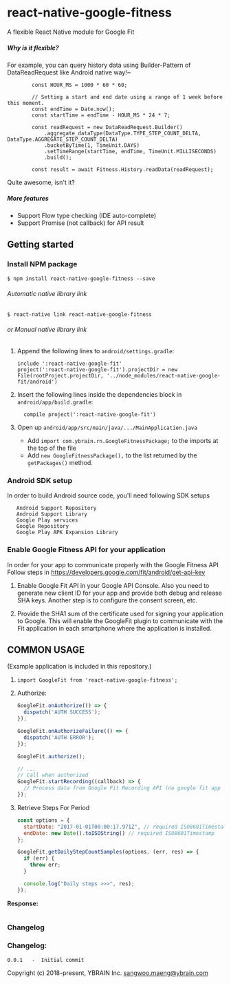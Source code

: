 # react-native-google-fitness
A flexible React Native module for Google Fit

##### Why is it flexible?
For example, you can query history data using Builder-Pattern of DataReadRequest like Android native way!~
```
        const HOUR_MS = 1000 * 60 * 60;

        // Setting a start and end date using a range of 1 week before this moment.
        const endTime = Date.now();
        const startTime = endTime - HOUR_MS * 24 * 7;

        const readRequest = new DataReadRequest.Builder()
            .aggregate_dataType(DataType.TYPE_STEP_COUNT_DELTA, DataType.AGGREGATE_STEP_COUNT_DELTA)
            .bucketByTime(1, TimeUnit.DAYS)
            .setTimeRange(startTime, endTime, TimeUnit.MILLISECONDS)
            .build();

        const result = await Fitness.History.readData(readRequest);
```

Quite awesome, isn't it?

##### More features
 * Support Flow type checking (IDE auto-complete)
 * Support Promise (not callback) for API result

## Getting started

### Install NPM package

`$ npm install react-native-google-fitness --save`

###### Automatic native library link
`$ react-native link react-native-google-fitness`

###### or Manual native library link
1. Append the following lines to `android/settings.gradle`:
   ```
   include ':react-native-google-fit'
   project(':react-native-google-fit').projectDir = new File(rootProject.projectDir, '../node_modules/react-native-google-fit/android')
   ```

2. Insert the following lines inside the dependencies block in `android/app/build.gradle`:
   ```
     compile project(':react-native-google-fit')
   ```

3. Open up `android/app/src/main/java/.../MainApplication.java`
    * Add `import com.ybrain.rn.GoogleFitnessPackage;` to the imports at the top of the file
    * Add `new GoogleFitnessPackage(),` to the list returned by the `getPackages()` method.

### Android SDK setup
In order to build Android source code, you'll need following SDK setups
```
   Android Support Repository
   Android Support Library
   Google Play services
   Google Repository
   Google Play APK Expansion Library
```

### Enable Google Fitness API for your application
In order for your app to communicate properly with the Google Fitness API
Follow steps in https://developers.google.com/fit/android/get-api-key
   1. Enable Google Fit API in your Google API Console.
    Also you need to generate new client ID for your app and provide both debug and release SHA keys.
    Another step is to configure the consent screen, etc.

   2. Provide the SHA1 sum of the certificate used for signing your
   application to Google. This will enable the GoogleFit plugin to communicate
   with the Fit application in each smartphone where the application is installed.



## COMMON USAGE

(Example application is included in this repository.)

1. `import GoogleFit from 'react-native-google-fitness';`

2. Authorize:

    ```javascript
    GoogleFit.onAuthorize(() => {
      dispatch('AUTH SUCCESS');
    });
    
    GoogleFit.onAuthorizeFailure(() => {
      dispatch('AUTH ERROR');
    });
    
    GoogleFit.authorize();
    
    // ...
    // Call when authorized
    GoogleFit.startRecording((callback) => {
      // Process data from Google Fit Recording API (no google fit app needed)
    });
    ```

3. Retrieve Steps For Period

    ```javascript
    const options = {
      startDate: "2017-01-01T00:00:17.971Z", // required ISO8601Timestamp
      endDate: new Date().toISOString() // required ISO8601Timestamp
    };
    
    GoogleFit.getDailyStepCountSamples(options, (err, res) => {
      if (err) {
        throw err;
      }
    
      console.log("Daily steps >>>", res);
    });
    ```

**Response:**

```javascript


```

### Changelog


### Changelog:

```
0.0.1   -  Initial commit
```

Copyright (c) 2018-present, YBRAIN Inc.
sangwoo.maeng@ybrain.com
